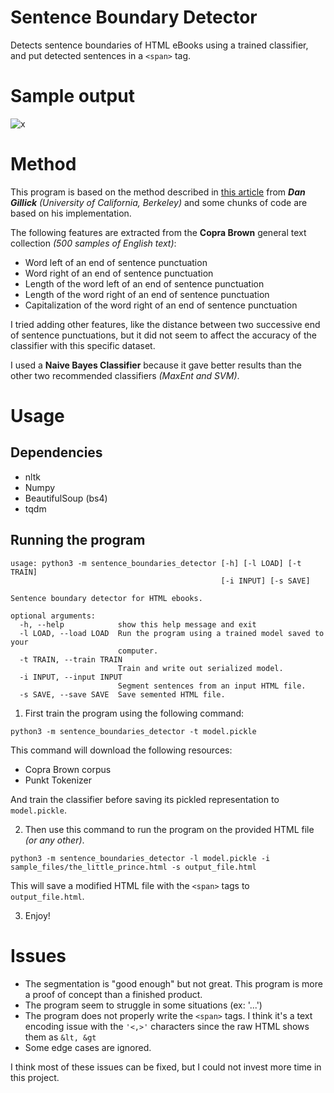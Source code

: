 # Sentence Boundary Detector

Detects sentence boundaries of HTML eBooks using a trained classifier, and put detected sentences in a ```<span>``` tag.

# Sample output

![x][example]

[example]: https://github.com/awmkil/Sentence-Boundary-Detector/tree/master/.data/img.png "Test picture"

# Method

This program is based on the method described in [this article](https://www.aclweb.org/anthology/N09-2061.pdf) from ***Dan Gillick** (University of California, Berkeley)* and some chunks of code are based on his implementation.

The following features are extracted from the **Copra Brown** general text collection *(500 samples of English text)*:

- Word left of an end of sentence punctuation
- Word right of an end of sentence punctuation
- Length of the word left of an end of sentence punctuation
- Length of the word right of an end of sentence punctuation
- Capitalization of the word right of an end of sentence punctuation

I tried adding other features, like the distance between two successive end of sentence punctuations, but it did not seem to affect the accuracy of the classifier with this specific dataset.

I used a **Naive Bayes Classifier** because it gave better results than the other two recommended classifiers *(MaxEnt and SVM)*.

# Usage

## Dependencies

- nltk
- Numpy
- BeautifulSoup (bs4)
- tqdm

## Running the program
```
usage: python3 -m sentence_boundaries_detector [-h] [-l LOAD] [-t TRAIN]
                                               [-i INPUT] [-s SAVE]

Sentence boundary detector for HTML ebooks.

optional arguments:
  -h, --help            show this help message and exit
  -l LOAD, --load LOAD  Run the program using a trained model saved to your
                        computer.
  -t TRAIN, --train TRAIN
                        Train and write out serialized model.
  -i INPUT, --input INPUT
                        Segment sentences from an input HTML file.
  -s SAVE, --save SAVE  Save semented HTML file.

```

 1. First train the program using the following command:

```
python3 -m sentence_boundaries_detector -t model.pickle
```
This command will download the following resources:

- Copra Brown corpus 
- Punkt Tokenizer

And train the classifier before saving its pickled representation to ```model.pickle```.

 2. Then use this command to run the program on the provided HTML file *(or any other)*.
 
``` python3 -m sentence_boundaries_detector -l model.pickle -i sample_files/the_little_prince.html -s output_file.html ```

This will save a modified HTML file with the ```<span>``` tags to ```output_file.html```.

 3. Enjoy!

# Issues
- The segmentation is "good enough" but not great. This program is more a proof of concept than a finished product.
- The program seem to struggle in some situations (ex: '...')
- The program does not properly write the ```<span>``` tags. I think it's a text encoding issue with the ``` '<,>' ``` characters since the raw HTML shows them as ```&lt, &gt```
- Some edge cases are ignored.

I think most of these issues can be fixed, but I could not invest more time in this project.